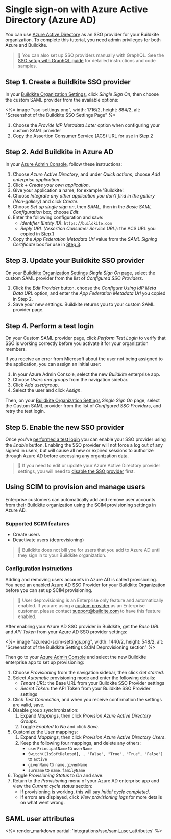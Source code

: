 # Single sign-on with Azure Active Directory (Azure AD)

You can use [Azure Active Directory](https://azure.microsoft.com/en-us/services/active-directory/#overview) as an SSO provider for your Buildkite organization. To complete this tutorial, you need admin privileges for both Azure and Buildkite.

> 📘 You can also set up SSO providers manually with GraphQL.
> See the <a href="/docs/integrations/sso/sso-setup-with-graphql">SSO setup with GraphQL guide</a> for detailed instructions and code samples.

## Step 1. Create a Buildkite SSO provider

In your [Buildkite Organization Settings](https://buildkite.com/organizations/~/settings), click _Single Sign On_, then choose the custom SAML provider from the available options:

<%= image "sso-settings.png", width: 1716/2, height: 884/2, alt: "Screenshot of the Buildkite SSO Settings Page" %>

1. Choose the _Provide IdP Metadata Later_ option when configuring your custom SAML provider
2. Copy the Assertion Consumer Service (ACS) URL for use in [Step 2](#step-2-add-buildkite-in-azure-ad)

## Step 2. Add Buildkite in Azure AD

In your [Azure Admin Console](https://portal.azure.com/), follow these instructions:

1. Choose _Azure Active Directory_, and under _Quick actions_, choose _Add enterprise application_.
2. Click _+ Create your own application_.
3. Give your application a name, for example 'Buildkite'.
4. Choose _Integrate any other application you don't find in the gallery (Non-gallery)_ and click _Create_.
5. Choose _Set up single sign on_, then _SAML_, then in the _Basic SAML Configuration_ box, choose _Edit_.
6. Enter the following configuration and save:
    - _Identifier (Entity ID)_: `https://buildkite.com`
    - _Reply URL (Assertion Consumer Service URL)_: the ACS URL you copied in [Step 1](#step-1-create-a-buildkite-sso-provider)
7. Copy the _App Federation Metadata Url_ value from the _SAML Signing Certificate_ box for use in [Step 3](#step-3-update-your-buildkite-sso-provider).

## Step 3. Update your Buildkite SSO provider

On your [Buildkite Organization Settings](https://buildkite.com/organizations/~/sso) _Single Sign On_ page, select the custom SAML provider from the list of _Configured SSO Providers_.

1. Click the _Edit Provider_ button, choose the _Configure Using IdP Meta Data URL_ option, and enter the _App Federation Metadata Url_ you copied in Step 2.
2. Save your new settings. Buildkite returns you to your custom SAML provider page.

## Step 4. Perform a test login

On your Custom SAML provider page, click _Perform Test Login_ to verify that SSO is working correctly before you activate it for your organization members.

If you receive an error from Microsoft about the user not being assigned to the application, you can assign an initial user:

1. In your Azure Admin Console, select the new _Buildkite_ enterprise app.
2. Choose _Users and groups_ from the navigation sidebar.
3. Click _Add user/group_.
4. Select the user and click _Assign_.

Then, on your [Buildkite Organization Settings](https://buildkite.com/organizations/~/sso) _Single Sign On_ page, select the Custom SAML provider from the list of _Configured SSO Providers_, and retry the test login.

## Step 5. Enable the new SSO provider

Once you've [performed a test login](#step-4-perform-a-test-login) you can enable your SSO provider using the _Enable_ button. Enabling the SSO provider will not force a log out of any signed in users, but will cause all new or expired sessions to authorize through Azure AD before accessing any organization data.

> 🚧
> If you need to edit or update your Azure Active Directory provider settings, you will need to <a href="/docs/integrations/sso#disabling-and-removing-sso">disable the SSO provider</a> first.

## Using SCIM to provision and manage users

Enterprise customers can automatically add and remove user accounts from their Buildkite organization using the SCIM provisioning settings in Azure AD.

### Supported SCIM features

-   Create users
-   Deactivate users (deprovisioning)

> 📘
> Buildkite does not bill you for users that you add to Azure AD until they sign in to your Buildkite organization.

### Configuration instructions

Adding and removing users accounts in Azure AD is called provisioning. You need an enabled Azure AD SSO Provider for your Buildkite Organization before you can set up SCIM provisioning.

> 📘
> User deprovisioning is an Enterprise only feature and automatically enabled. If you are using a [custom provider](/docs/integrations/sso/custom-saml) as an Enterprise customer, please contact support@buildite.com to have this feature enabled.

After enabling your Azure AD SSO provider in Buildkite, get the _Base URL_ and _API Token_ from your Azure AD SSO provider settings:

<%= image "azuread-scim-settings.png", width: 1440/2, height: 548/2, alt: "Screenshot of the Buildkite Settings SCIM Deprovisioning section" %>

Then go to your [Azure Admin Console](https://portal.azure.com/) and select the new Buildkite enterprise app to set up provisioning:

1. Choose _Provisioning_ from the navigation sidebar, then click _Get started_.
2. Select _Automatic_ provisioning mode and enter the following details:
    - _Tenant URL_: the Base URL from your Buildkite SSO Provider settings
    - _Secret Token_: the API Token from your Buildkite SSO Provider settings
3. Click _Test Connection_, and when you receive confirmation the settings are valid, save.
4. Disable group synchronization:
    1. Expand _Mappings_, then click _Provision Azure Active Directory Groups_.
    2. Toggle _Enabled_ to _No_ and click _Save_.
5. Customize the User mappings:
    1. Expand _Mappings_, then click _Provision Azure Active Directory Users_.
    2. Keep the following four mappings, and delete any others:
        - `userPrincipalName` to `userName`
        - `Switch([IsSoftDeleted], , "False", "True", "True", "False")` to `active`
        - `givenName` to `name.givenName`
        - `surname` to `name.familyName`
6. Toggle _Provisioning Status_ to _On_ and save.
7. Return to the _Provisioning_ menu of your Azure AD enterprise app and view the _Current cycle status_ section:
    - If provisioning is working, this will say _Initial cycle completed_.
    - If errors are displayed, click _View provisioning logs_ for more details on what went wrong.

## SAML user attributes

<%= render_markdown partial: 'integrations/sso/saml_user_attributes' %>
